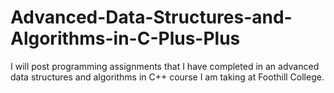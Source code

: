 # Advanced-Data-Structures-and-Algorithms-in-C-Plus-Plus
I will post programming assignments that I have completed in an advanced data structures and algorithms in C++ course I am taking at Foothill College.
